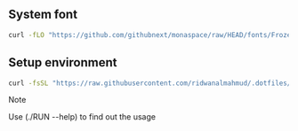 ## System font
```bash
curl -fLO "https://github.com/githubnext/monaspace/raw/HEAD/fonts/Frozen%20Fonts/Monaspace%20Radon/MonaspaceRadonFrozen-SemiBold.ttf
```

## Setup environment
```bash
curl -fsSL "https://raw.githubusercontent.com/ridwanalmahmud/.dotfiles/refs/heads/master/scripts/RUN" | sh -s -- <args>
```

> [!NOTE]
> Use (./RUN --help) to find out the usage
